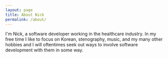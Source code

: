```yaml
---
layout: page
title: About Nick
permalink: /about/
---
```


I'm Nick, a software developer working in the healthcare industry. In my free time I like to focus on Korean, stenography, music, and my many other hobbies and I will oftentimes seek out ways to involve software development with them in some way.
